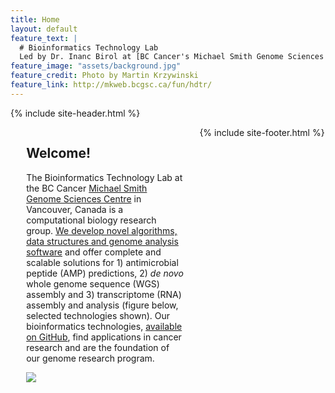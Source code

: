 ```yaml
---
title: Home
layout: default
feature_text: |
  # Bioinformatics Technology Lab   
  Led by Dr. Inanc Birol at [BC Cancer's Michael Smith Genome Sciences Centre](http://www.bcgsc.ca/) 
feature_image: "assets/background.jpg"
feature_credit: Photo by Martin Krzywinski
feature_link: http://mkweb.bcgsc.ca/fun/hdtr/
---
```


{% include site-header.html %}

<main class="main  container">
<article class="article  article--page  content  typeset">
<div style="width:50%;height:100%;float:left;padding-right:5%;padding-left:5%;">
<h2>Welcome!</h2>
<p>The Bioinformatics Technology Lab at the BC Cancer <a href="http://www.bcgsc.ca/">Michael Smith Genome Sciences Centre</a> in Vancouver, Canada is a computational biology research group. <a href="http://www.birollab.ca/software">We develop novel algorithms, data structures and genome analysis software</a> and offer complete and scalable solutions for 1) antimicrobial peptide (AMP) predictions, 2) <i>de novo</i> whole genome sequence (WGS) assembly and 3) transcriptome (RNA) assembly and analysis (figure below, selected technologies shown). Our bioinformatics technologies, <a href="https://github.com/bcgsc">available on GitHub</a>, find applications in cancer research and are the foundation of our genome research program.</p>
<img src="http://www.birollab.ca/wga.png">
</div>

<div style="width:50%;height:100%;float:left;padding-right:5%;padding-left:5%;">
<h2><a href="news.html">News</a></h2>
<iframe src="news-content.html"></iframe>
</div>
</article>
</main>

{% include site-footer.html %}
